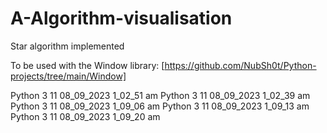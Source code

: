 # A-Algorithm-visualisation
 Star algorithm implemented

To be used with the Window library: [https://github.com/NubSh0t/Python-projects/tree/main/Window]

Python 3 11 08_09_2023 1_02_51 am Python 3 11 08_09_2023 1_02_39 am Python 3 11 08_09_2023 1_09_06 am Python 3 11 08_09_2023 1_09_13 am Python 3 11 08_09_2023 1_09_20 am
